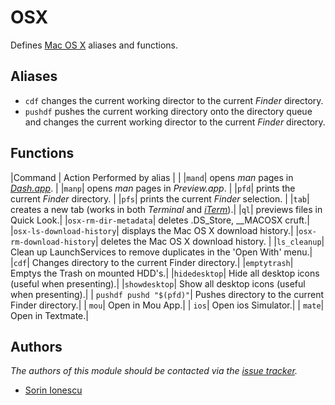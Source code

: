 OSX
===

Defines [Mac OS X][1] aliases and functions.

Aliases
-------

  - `cdf` changes the current working director to the current _Finder_
    directory.
  - `pushdf` pushes the current working directory onto the directory queue and
    changes the current working director to the current _Finder_ directory.

Functions
---------
|Command | Action Performed by alias |
|
|`mand`| opens _man_ pages in [_Dash.app_][2].       |
|`manp`| opens _man_ pages in _Preview.app_.         |
|`pfd`| prints the current _Finder_ directory.       |
|`pfs`| prints the current _Finder_ selection.       |
|`tab`| creates a new tab (works in both _Terminal_ and [_iTerm_][3]).|
|`ql`| previews files in Quick Look.|
|`osx-rm-dir-metadata`| deletes .DS\_Store, \_\_MACOSX cruft.|
|`osx-ls-download-history`| displays the Mac OS X download history.|
|`osx-rm-download-history`| deletes the Mac OS X download history. |
|`ls_cleanup`| Clean up LaunchServices to remove duplicates in the 'Open With' menu.|
|`cdf`| Changes directory to the current Finder directory.|
|`emptytrash`| Emptys the Trash on mounted HDD's.|
|`hidedesktop`| Hide all desktop icons (useful when presenting).|
|`showdesktop`| Show all desktop icons (useful when presenting).|
| `pushdf pushd "$(pfd)"`| Pushes directory to the current Finder directory.|
| `mou`| Open in Mou App.|
| `ios`| Open ios Simulator.|
| `mate`| Open in Textmate.|


Authors
-------

*The authors of this module should be contacted via the [issue tracker][4].*

  - [Sorin Ionescu](https://github.com/sorin-ionescu)

[1]: http://www.apple.com/macosx/
[2]: http://kapeli.com/dash
[3]: http://www.iterm2.com/
[4]: https://github.com/sorin-ionescu/prezto/issues
